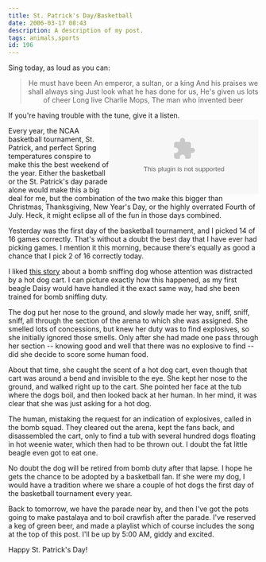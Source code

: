 ```yaml
---
title: St. Patrick's Day/Basketball
date: 2006-03-17 08:43
description: A description of my post.
tags: animals,sports
id: 196
---
```

Sing today, as loud as you can:

<blockquote><center>He must have been
An emperor, a sultan, or a king
And his praises we shall always sing
Just look what he has done for us,
He's given us lots of cheer
Long live Charlie Mops, 
The man who invented beer</center></blockquote>

If you're having trouble with the tune, give it a listen.  <embed NAME="nsplay" PLUGINSPAGE="http://www.microsoft.com/windows/mediaplayer/download/default.asp" SRC="/sound/BeerBeerBeer.mp3" TYPE="application/x-mplayer2"  AUTOSTART="0" SHOWCONTROLS="1" align="right"><noembed>Sorry Captain.  Your browser does not support plug-ins for digital video.</noembed>

Every year, the NCAA basketball tournament, St. Patrick, and perfect Spring temperatures conspire to make this the best weekend of the year.  Either the basketball or the St. Patrick's day parade alone would make this a big deal for me, but the combination of the two make this bigger than Christmas, Thanksgiving, New Year's Day, or the highly overrated Fourth of July.  Heck, it might eclipse all of the fun in those days combined.

Yesterday was the first day of the basketball tournament, and I picked 14 of 16 games correctly.  That's without a doubt the best day that I have ever had picking games.  I mention it this morning, because there's equally as good a chance that I pick 2 of 16 correctly today.

I liked <a href="http://today.reuters.com/news/newsArticle.aspx?type=topNews&storyID=2006-03-16T202709Z_01_N16357150_RTRUKOC_0_US-SECURITY-NCAA.xml&archived=False" target="_blank">this story</a> about a bomb sniffing dog whose attention was distracted by a hot dog cart.  I can picture exactly how this happened, as my first beagle Daisy would have handled it the exact same way, had she been trained for bomb sniffing duty.

The dog put her nose to the ground, and slowly made her way, sniff, sniff, sniff, all through the section of the arena to which she was assigned.  She smelled lots of concessions, but knew her duty was to find explosives, so she initially ignored those smells.  Only after she had made one pass through her section -- knowing good and well that there was no explosive to find -- did she decide to score some human food.

About that time, she caught the scent of a hot dog cart, even though that cart was around a bend and invisible to the eye.  She kept her nose to the ground, and walked right up to the cart.  She pointed her face at the tub where the dogs boil, and then looked back at her human.  In her mind, it was clear that she was just asking for a hot dog.

The human, mistaking the request for an indication of explosives, called in the bomb squad.  They cleared out the arena, kept the fans back, and disassembled the cart, only to find a tub with several hundred dogs floating in hot weenie water, which then had to be thrown out.  I doubt the fat little beagle even got to eat one.

No doubt the dog will be retired from bomb duty after that lapse.  I hope he gets the chance to be adopted by a basketball fan.  If she were my dog, I would have a tradition where we share a couple of hot dogs the first day of the basketball tournament every year.

Back to tomorrow, we have the parade near by, and then I've got the pots going to make pastalaya and to boil crawfish after the parade.  I've reserved a keg of green beer, and made a playlist which of course includes the song at the top of this post.  I'll be up by 5:00 AM, giddy and excited.

Happy St. Patrick's Day!</embed>